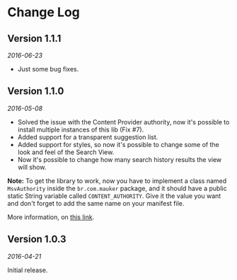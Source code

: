 Change Log
==========

## Version 1.1.1

_2016-06-23_

* Just some bug fixes.

## Version 1.1.0

_2016-05-08_

* Solved the issue with the Content Provider authority, now it's possible to install multiple instances of this lib (Fix #7).
* Added support for a transparent suggestion list.
* Added support for styles, so now it's possible to change some of the look and feel of the Search View.
* Now it's possible to change how many search history results the view will show.

**Note:** To get the library to work, now you have to implement a class 
named `MsvAuthority` inside the `br.com.mauker` package, and it should 
have a public static String variable called `CONTENT_AUTHORITY`. 
Give it the value you want and don't forget to add the same name on your
manifest file.

More information, on [this link](http://stackoverflow.com/a/14592121/4070469).

## Version 1.0.3

_2016-04-21_

Initial release.